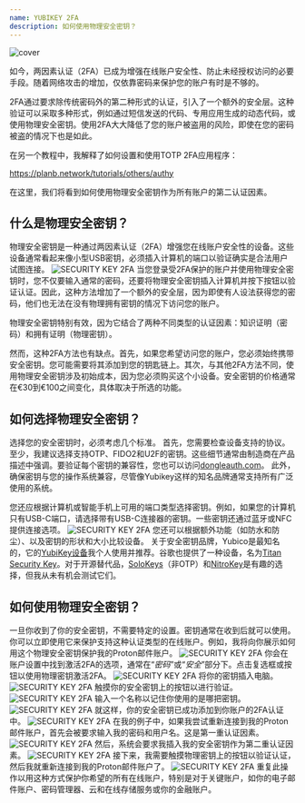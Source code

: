 ```yaml
---
name: YUBIKEY 2FA
description: 如何使用物理安全密钥？
---
```

![cover](assets/cover.webp)

如今，两因素认证（2FA）已成为增强在线账户安全性、防止未经授权访问的必要手段。随着网络攻击的增加，仅依靠密码来保护您的账户有时是不够的。

2FA通过要求除传统密码外的第二种形式的认证，引入了一个额外的安全层。这种验证可以采取多种形式，例如通过短信发送的代码、专用应用生成的动态代码，或使用物理安全密钥。使用2FA大大降低了您的账户被盗用的风险，即使在您的密码被盗的情况下也是如此。

在另一个教程中，我解释了如何设置和使用TOTP 2FA应用程序：

https://planb.network/tutorials/others/authy

在这里，我们将看到如何使用物理安全密钥作为所有账户的第二认证因素。

## 什么是物理安全密钥？

物理安全密钥是一种通过两因素认证（2FA）增强您在线账户安全性的设备。这些设备通常看起来像小型USB密钥，必须插入计算机的端口以验证确实是合法用户试图连接。
![SECURITY KEY 2FA](assets/notext/01.webp)
当您登录受2FA保护的账户并使用物理安全密钥时，您不仅要输入通常的密码，还要将物理安全密钥插入计算机并按下按钮以验证认证。因此，这种方法增加了一个额外的安全层，因为即使有人设法获得您的密码，他们也无法在没有物理拥有密钥的情况下访问您的账户。

物理安全密钥特别有效，因为它结合了两种不同类型的认证因素：知识证明（密码）和拥有证明（物理密钥）。

然而，这种2FA方法也有缺点。首先，如果您希望访问您的账户，您必须始终携带安全密钥。您可能需要将其添加到您的钥匙链上。其次，与其他2FA方法不同，使用物理安全密钥涉及初始成本，因为您必须购买这个小设备。安全密钥的价格通常在€30到€100之间变化，具体取决于所选的功能。

## 如何选择物理安全密钥？

选择您的安全密钥时，必须考虑几个标准。
首先，您需要检查设备支持的协议。至少，我建议选择支持OTP、FIDO2和U2F的密钥。这些细节通常由制造商在产品描述中强调。要验证每个密钥的兼容性，您也可以访问[dongleauth.com](https://www.dongleauth.com/dongles/)。
此外，确保密钥与您的操作系统兼容，尽管像Yubikey这样的知名品牌通常支持所有广泛使用的系统。

您还应根据计算机或智能手机上可用的端口类型选择密钥。例如，如果您的计算机只有USB-C端口，请选择带有USB-C连接器的密钥。一些密钥还通过蓝牙或NFC提供连接选项。
![SECURITY KEY 2FA](assets/notext/02.webp)
您还可以根据额外功能（如防水和防尘）、以及密钥的形状和大小比较设备。
关于安全密钥品牌，Yubico是最知名的，它的[YubiKey设备](https://www.yubico.com/)我个人使用并推荐。谷歌也提供了一种设备，名为[Titan Security Key](https://store.google.com/fr/product/titan_security_key)。对于开源替代品，[SoloKeys](https://solokeys.com/)（非OTP）和[NitroKey](https://www.nitrokey.com/products/nitrokeys)是有趣的选择，但我从未有机会测试它们。
## 如何使用物理安全密钥？

一旦你收到了你的安全密钥，不需要特定的设置。密钥通常在收到后就可以使用。你可以立即使用它来保护支持这种认证类型的在线账户。例如，我将向你展示如何用这个物理安全密钥保护我的Proton邮件账户。
![SECURITY KEY 2FA](assets/notext/03.webp)
你会在账户设置中找到激活2FA的选项，通常在“*密码*”或“*安全*”部分下。点击复选框或按钮以使用物理密钥激活2FA。
![SECURITY KEY 2FA](assets/notext/04.webp)
将你的密钥插入电脑。
![SECURITY KEY 2FA](assets/notext/05.webp)
触摸你的安全密钥上的按钮以进行验证。
![SECURITY KEY 2FA](assets/notext/06.webp)
输入一个名称以记住你使用的是哪把密钥。
![SECURITY KEY 2FA](assets/notext/07.webp)
就这样，你的安全密钥已成功添加到你账户的2FA认证中。
![SECURITY KEY 2FA](assets/notext/08.webp)
在我的例子中，如果我尝试重新连接到我的Proton邮件账户，首先会被要求输入我的密码和用户名。这是第一重认证因素。
![SECURITY KEY 2FA](assets/notext/09.webp)
然后，系统会要求我插入我的安全密钥作为第二重认证因素。
![SECURITY KEY 2FA](assets/notext/10.webp)
接下来，我需要触摸物理密钥上的按钮以验证认证，然后我就重新连接到我的Proton邮件账户了。
![SECURITY KEY 2FA](assets/notext/11.webp)
重复此操作以用这种方式保护你希望的所有在线账户，特别是对于关键账户，如你的电子邮件账户、密码管理器、云和在线存储服务或你的金融账户。